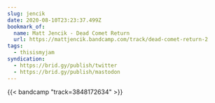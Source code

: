 ```yaml
---
slug: jencik
date: 2020-08-10T23:23:37.499Z
bookmark_of:
  name: Matt Jencik - Dead Comet Return
  url: https://mattjencik.bandcamp.com/track/dead-comet-return-2
tags:
  - thisismyjam
syndication:
  - https://brid.gy/publish/twitter
  - https://brid.gy/publish/mastodon
---
```

{{< bandcamp "track=3848172634" >}}